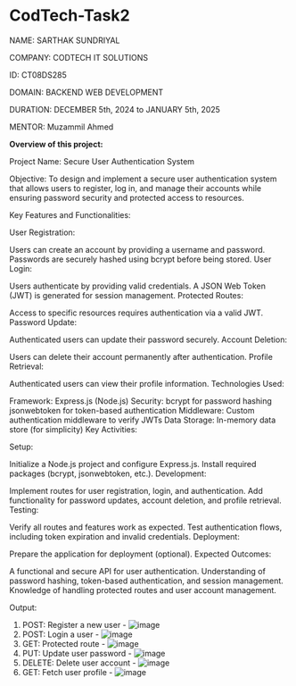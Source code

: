 # CodTech-Task2
NAME: SARTHAK SUNDRIYAL

COMPANY: CODTECH IT SOLUTIONS

ID: CT08DS285


DOMAIN: BACKEND WEB DEVELOPMENT


DURATION: DECEMBER 5th, 2024 to JANUARY 5th, 2025


MENTOR: Muzammil Ahmed












**Overview of this project:**

Project Name:
Secure User Authentication System

Objective:
To design and implement a secure user authentication system that allows users to register, log in, and manage their accounts while ensuring password security and protected access to resources.

Key Features and Functionalities:

User Registration:

Users can create an account by providing a username and password.
Passwords are securely hashed using bcrypt before being stored.
User Login:

Users authenticate by providing valid credentials.
A JSON Web Token (JWT) is generated for session management.
Protected Routes:

Access to specific resources requires authentication via a valid JWT.
Password Update:

Authenticated users can update their password securely.
Account Deletion:

Users can delete their account permanently after authentication.
Profile Retrieval:

Authenticated users can view their profile information.
Technologies Used:

Framework: Express.js (Node.js)
Security:
bcrypt for password hashing
jsonwebtoken for token-based authentication
Middleware: Custom authentication middleware to verify JWTs
Data Storage: In-memory data store (for simplicity)
Key Activities:

Setup:

Initialize a Node.js project and configure Express.js.
Install required packages (bcrypt, jsonwebtoken, etc.).
Development:

Implement routes for user registration, login, and authentication.
Add functionality for password updates, account deletion, and profile retrieval.
Testing:

Verify all routes and features work as expected.
Test authentication flows, including token expiration and invalid credentials.
Deployment:

Prepare the application for deployment (optional).
Expected Outcomes:

A functional and secure API for user authentication.
Understanding of password hashing, token-based authentication, and session management.
Knowledge of handling protected routes and user account management.



Output:
1. POST: Register a new user -
   ![image](https://github.com/user-attachments/assets/fe8f6369-20d4-476a-ae78-6c7cf9593b86)
2. POST: Login a user -
  ![image](https://github.com/user-attachments/assets/a144262f-fc9b-4433-a465-ba55ad2f6b86)
3. GET: Protected route -
   ![image](https://github.com/user-attachments/assets/76550fcc-18c0-47f1-b7c1-739f6aa3e267)
4. PUT: Update user password -
   ![image](https://github.com/user-attachments/assets/f282ae40-399d-48d8-98de-650b0e0f1af0)
5. DELETE: Delete user account -
   ![image](https://github.com/user-attachments/assets/b780e034-22b5-42d0-9fa3-278585370077)
6. GET: Fetch user profile -
   ![image](https://github.com/user-attachments/assets/19b8f51e-53b9-472a-9a93-f9d181599df0)




